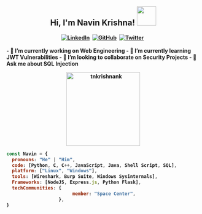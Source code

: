 <h2 align="center"><b>Hi, I'm Navin Krishna! <img src="https://media.giphy.com/media/mGcNjsfWAjY5AEZNw6/giphy.gif" width="50"></h2>

<div align="center">
<a href="https://www.linkedin.com/in/tnkrishnank/"><img src="https://img.shields.io/badge/LINKEDIN-0A66C2?logo=Linkedin&style=for-the-badge&logoColor=white" alt="LinkedIn"/></a>&nbsp;
<a href="https://www.github.com/tnkrishnank/"><img src="https://img.shields.io/badge/GITHUB-333333?logo=github&style=for-the-badge&logoColor=white" alt="GitHub"/></a>&nbsp;
<a href="https://www.twitter.com/tnkrishnank/"><img src="https://img.shields.io/badge/TWITTER-1DA1F2?logo=Twitter&style=for-the-badge&logoColor=white" alt="Twitter"/></a>&nbsp;
</div>

<br>

<div>
  <div valign="top" width="50%">
    - 🔭 I’m currently working on Web Engineering
    - 🌱 I’m currently learning JWT Vulnerabilities
    - 👯 I’m looking to collaborate on Security Projects
    - 💬 Ask me about SQL Injection
  </div>
  <div valign="top" width="50%">
    <p align="center">
      <a href="https://github.com/tnkrishnank/github-readme-stats"><img alt="tnkrishnank" src="https://github-readme-stats.vercel.app/api?username=tnkrishnank&show_icons=true&count_private=true&theme=midnight-purple&bg_color=151515&hide_border=true" height="192px"/></a>
    </p>
  </div>
</div>

```javascript
const Navin = {
  pronouns: "He" | "Him",
  code: [Python, C, C++, JavaScript, Java, Shell Script, SQL],
  platform: ["Linux", "Windows"],
  tools: [Wireshark, Burp Suite, Windows Sysinternals],
  Frameworks: [NodeJS, Express.js, Python Flask],
  techCommunities: {
                        member: "Space Center",
                   },
}
```
